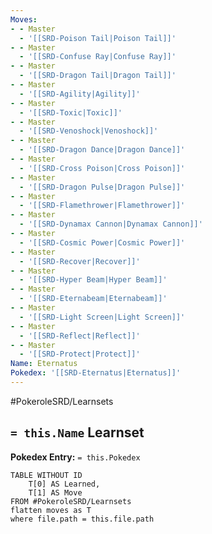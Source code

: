 ```yaml
---
Moves:
- - Master
  - '[[SRD-Poison Tail|Poison Tail]]'
- - Master
  - '[[SRD-Confuse Ray|Confuse Ray]]'
- - Master
  - '[[SRD-Dragon Tail|Dragon Tail]]'
- - Master
  - '[[SRD-Agility|Agility]]'
- - Master
  - '[[SRD-Toxic|Toxic]]'
- - Master
  - '[[SRD-Venoshock|Venoshock]]'
- - Master
  - '[[SRD-Dragon Dance|Dragon Dance]]'
- - Master
  - '[[SRD-Cross Poison|Cross Poison]]'
- - Master
  - '[[SRD-Dragon Pulse|Dragon Pulse]]'
- - Master
  - '[[SRD-Flamethrower|Flamethrower]]'
- - Master
  - '[[SRD-Dynamax Cannon|Dynamax Cannon]]'
- - Master
  - '[[SRD-Cosmic Power|Cosmic Power]]'
- - Master
  - '[[SRD-Recover|Recover]]'
- - Master
  - '[[SRD-Hyper Beam|Hyper Beam]]'
- - Master
  - '[[SRD-Eternabeam|Eternabeam]]'
- - Master
  - '[[SRD-Light Screen|Light Screen]]'
- - Master
  - '[[SRD-Reflect|Reflect]]'
- - Master
  - '[[SRD-Protect|Protect]]'
Name: Eternatus
Pokedex: '[[SRD-Eternatus|Eternatus]]'
---
```


#PokeroleSRD/Learnsets

## `= this.Name` Learnset

**Pokedex Entry:** `= this.Pokedex`

```dataview
TABLE WITHOUT ID
    T[0] AS Learned,
    T[1] AS Move
FROM #PokeroleSRD/Learnsets
flatten moves as T
where file.path = this.file.path
```

